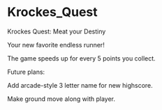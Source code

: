 # Krockes_Quest
Krockes Quest: Meat your Destiny

Your new favorite endless runner!

The game speeds up for every 5 points you collect.



Future plans:

Add arcade-style 3 letter name for new highscore.

Make ground move along with player.
